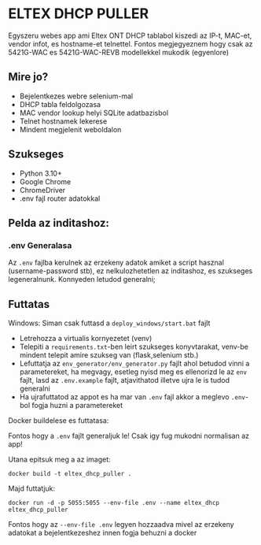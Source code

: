 # ELTEX DHCP PULLER
Egyszeru webes app ami Eltex ONT DHCP tablabol kiszedi az IP-t, MAC-et, vendor infot, es hostname-et telnettel.
Fontos megjegyeznem hogy csak az 5421G-WAC es 5421G-WAC-REVB modellekkel mukodik (egyenlore)

## Mire jo?

- Bejelentkezes webre selenium-mal
- DHCP tabla feldolgozasa
- MAC vendor lookup helyi SQLite adatbazisbol
- Telnet hostnamek lekerese
- Mindent megjelenit weboldalon

## Szukseges
- Python 3.10+
- Google Chrome
- ChromeDriver
- .env fajl router adatokkal


## Pelda az inditashoz:

### .env Generalasa
 Az `.env` fajlba kerulnek az erzekeny adatok amiket a script hasznal (username-password stb), ez nelkulozhetetlen az inditashoz, es szukseges legeneralnunk.
 Konnyeden letudod generalni;

 ## Futtatas

Windows:
Siman csak futtasd a `deploy_windows/start.bat` fajlt

 - Letrehozza a virtualis kornyezetet (venv)
 - Telepiti a `requirements.txt`-ben leirt szukseges konyvtarakat, venv-be mindent telepit amire szukseg van (flask,selenium stb.)
 - Lefuttatja az `env_generator/env_generator.py` fajlt ahol betudod vinni a parametereket, ha megvagy, esetleg nyisd meg es    ellenorizd le az `env` fajlt, lasd az `.env.example` fajlt, atjavithatod illetve ujra le is tudod generalni
 - Ha ujrafuttatod az appot es ha mar van `.env` fajl akkor a meglevo `.env`-bol fogja huzni a parametereket
 


 Docker buildelese es futtatasa:

 Fontos hogy a `.env` fajlt generaljuk le! Csak igy fug mukodni normalisan az app!

 Utana epitsuk meg a az imaget: 

 `docker build -t eltex_dhcp_puller . `

 Majd futtatjuk:

 `docker run -d -p 5055:5055 --env-file .env --name eltex_dhcp eltex_dhcp_puller`

  Fontos hogy az `--env-file .env` legyen hozzaadva mivel az erzekeny adatokat a bejelentkezeshez innen fogja behuzni a docker